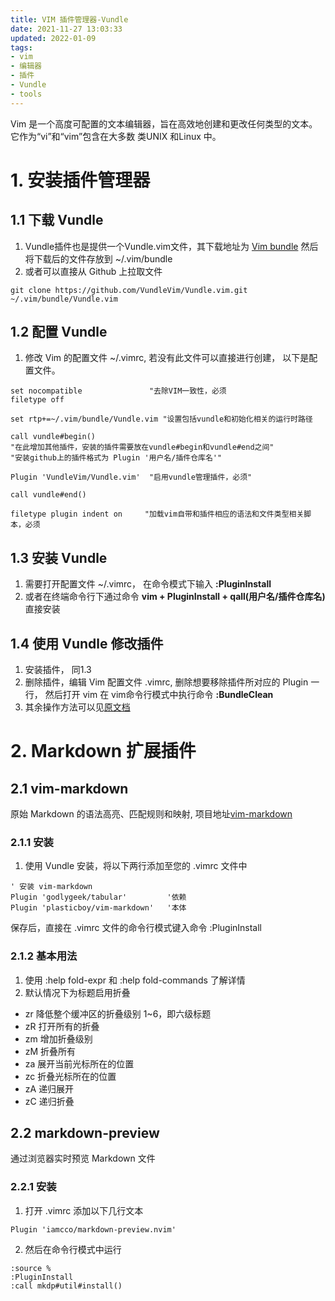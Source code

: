 ```yaml
---
title: VIM 插件管理器-Vundle  
date: 2021-11-27 13:03:33
updated: 2022-01-09
tags:
- vim
- 编辑器
- 插件
- Vundle
- tools
---
```


Vim 是一个高度可配置的文本编辑器，旨在高效地创建和更改任何类型的文本。它作为“vi”和“vim”包含在大多数 类UNIX 和Linux 中。
<!--more-->
# 1. 安装插件管理器

## 1.1 下载 Vundle

1. Vundle插件也是提供一个Vundle.vim文件，其下载地址为 [Vim bundle](https://github.com/VundleVim/Vundle.vim.git) 然后将下载后的文件存放到 ~/.vim/bundle 
2. 或者可以直接从 Github 上拉取文件
~~~
git clone https://github.com/VundleVim/Vundle.vim.git ~/.vim/bundle/Vundle.vim
~~~

## 1.2 配置 Vundle

1. 修改 Vim 的配置文件 ~/.vimrc, 若没有此文件可以直接进行创建， 以下是配置文件。

~~~
set nocompatible               "去除VIM一致性，必须
filetype off                   

set rtp+=~/.vim/bundle/Vundle.vim "设置包括vundle和初始化相关的运行时路径

call vundle#begin()
"在此增加其他插件，安装的插件需要放在vundle#begin和vundle#end之间"
"安装github上的插件格式为 Plugin '用户名/插件仓库名'"

Plugin 'VundleVim/Vundle.vim'  "启用vundle管理插件，必须"

call vundle#end()           

filetype plugin indent on     "加载vim自带和插件相应的语法和文件类型相关脚本，必须
~~~

## 1.3 安装 Vundle 

1. 需要打开配置文件 ~/.vimrc， 在命令模式下输入 **:PluginInstall**
2. 或者在终端命令行下通过命令 **vim + PluginInstall + qall(用户名/插件仓库名)** 直接安装

## 1.4 使用 Vundle 修改插件

1. 安装插件， 同1.3
2. 删除插件，编辑 Vim 配置文件 .vimrc, 删除想要移除插件所对应的 Plugin 一行， 然后打开 vim 在 vim命令行模式中执行命令 **:BundleClean**
3. 其余操作方法可以见[原文档](https://github.com/VundleVim/Vundle.vim/blob/v0.10.2/doc/vundle.txt#L319-L360)

# 2. Markdown 扩展插件

## 2.1 vim-markdown 
原始 Markdown 的语法高亮、匹配规则和映射, 项目地址[vim-markdown](https://github.com/plasticboy/vim-markdown)

### 2.1.1 安装

1. 使用 Vundle 安装，将以下两行添加至您的 .vimrc 文件中
~~~
' 安装 vim-markdown
Plugin 'godlygeek/tabular'         '依赖
Plugin 'plasticboy/vim-markdown'   '本体
~~~
保存后，直接在 .vimrc 文件的命令行模式键入命令 :PluginInstall

### 2.1.2 基本用法

1. 使用 :help fold-expr 和 :help fold-commands 了解详情
2. 默认情况下为标题启用折叠
+ zr 降低整个缓冲区的折叠级别 1~6，即六级标题
+ zR 打开所有的折叠
+ zm 增加折叠级别
+ zM 折叠所有
+ za 展开当前光标所在的位置
+ zc 折叠光标所在的位置
+ zA 递归展开
+ zC 递归折叠

## 2.2 markdown-preview
通过浏览器实时预览 Markdown 文件

### 2.2.1 安装
1. 打开 .vimrc 添加以下几行文本
~~~
Plugin 'iamcco/markdown-preview.nvim'
~~~
2. 然后在命令行模式中运行
~~~
:source %
:PluginInstall
:call mkdp#util#install()
~~~
